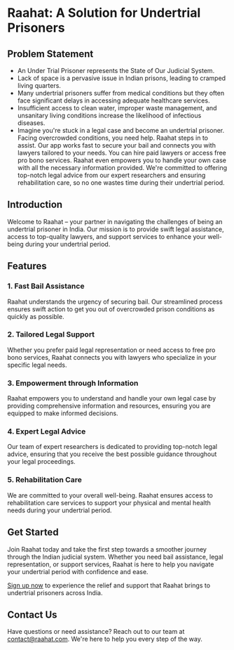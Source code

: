 # Raahat: A Solution for Undertrial Prisoners

## Problem Statement

- An Under Trial Prisoner represents the State of Our Judicial System.
- Lack of space is a pervasive issue in Indian prisons, leading to cramped living quarters.
- Many undertrial prisoners suffer from medical conditions but they often face significant delays in accessing adequate healthcare services.
- Insufficient access to clean water, improper waste management, and unsanitary living conditions increase the likelihood of infectious diseases.
- Imagine you're stuck in a legal case and become an undertrial prisoner. Facing overcrowded conditions, you need help. Raahat steps in to assist. Our app works fast to secure your bail and connects you with lawyers tailored to your needs. You can hire paid lawyers or access free pro bono services. Raahat even empowers you to handle your own case with all the necessary information provided. We're committed to offering top-notch legal advice from our expert researchers and ensuring rehabilitation care, so no one wastes time during their undertrial period.

## Introduction

Welcome to Raahat – your partner in navigating the challenges of being an undertrial prisoner in India. Our mission is to provide swift legal assistance, access to top-quality lawyers, and support services to enhance your well-being during your undertrial period.

## Features

### 1. Fast Bail Assistance

Raahat understands the urgency of securing bail. Our streamlined process ensures swift action to get you out of overcrowded prison conditions as quickly as possible.

### 2. Tailored Legal Support

Whether you prefer paid legal representation or need access to free pro bono services, Raahat connects you with lawyers who specialize in your specific legal needs.

### 3. Empowerment through Information

Raahat empowers you to understand and handle your own legal case by providing comprehensive information and resources, ensuring you are equipped to make informed decisions.

### 4. Expert Legal Advice

Our team of expert researchers is dedicated to providing top-notch legal advice, ensuring that you receive the best possible guidance throughout your legal proceedings.

### 5. Rehabilitation Care

We are committed to your overall well-being. Raahat ensures access to rehabilitation care services to support your physical and mental health needs during your undertrial period.

## Get Started

Join Raahat today and take the first step towards a smoother journey through the Indian judicial system. Whether you need bail assistance, legal representation, or support services, Raahat is here to help you navigate your undertrial period with confidence and ease.

[Sign up now](#) to experience the relief and support that Raahat brings to undertrial prisoners across India.

## Contact Us

Have questions or need assistance? Reach out to our team at [contact@raahat.com](mailto:contact@raahat.co). We're here to help you every step of the way.
